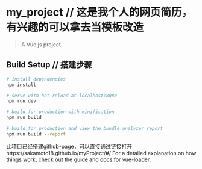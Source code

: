 # my_project // 这是我个人的网页简历，有兴趣的可以拿去当模板改造

> A Vue.js project

## Build Setup // 搭建步骤

``` bash
# install dependencies
npm install

# serve with hot reload at localhost:8080
npm run dev

# build for production with minification
npm run build

# build for production and view the bundle analyzer report
npm run build --report
```
此项目已经搭建github-page，可以直接通过链接打开https://sakamoto18.github.io/myProject/#/
For a detailed explanation on how things work, check out the [guide](http://vuejs-templates.github.io/webpack/) and [docs for vue-loader](http://vuejs.github.io/vue-loader).
